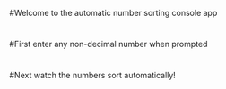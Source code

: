 #Welcome to the automatic number sorting console app
#
#First enter any non-decimal number when prompted
#
#Next watch the numbers sort automatically!

